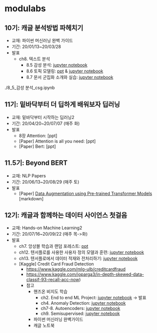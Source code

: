 # modulabs

## 10기: 캐글 분석방법 파헤치기
- 교재: 파이썬 머신러닝 완벽 가이드
- 기간: 20/01/13~20/03/28
- 발표
    - ch8. 텍스트 분석
        - 8.5 감성 분석: [jupyter notebook](./8_5_감성분석_csg.ipynb)
        - 8.6 토픽 모델링: [ppt](https://drive.google.com/file/d/1saWyGmUetLHA2nfSrQ1B8IFbf2hBGzkN/view?usp=sharing) & [jupyter notebook](./8_6_토픽모델링.ipynb)
        - 8.7 문서 군집화 소개와 실습: [jupyter notebook](./8_7_문서군집화_csg.ipynb)


./8_5_감성 분석_csg.ipynb

## 11기: 밑바닥부터 더 딥하게 배워보자 딥러닝
- 교재: 밑바닥부터 시작하는 딥러닝2
- 기간: 20/04/20~20/07/07 (매주 화)
- 발표
  - 8장 Attention: [ppt]
  - [Paper] Attention is all you need: [ppt]
  - [Paper] Bert: [ppt]
  
## 11.5기: Beyond BERT
- 교재: NLP Papers
- 기간: 20/06/13~20/08/29 (매주 토)
- 발표
  - [Paper] [Data Augmentation using Pre-trained Transformer Models](https://arxiv.org/abs/2003.02245) [markdown]

## 12기: 캐글과 함께하는 데이터 사이언스 첫걸음
- 교재: Hands-on Machine Learning2
- 기간: 20/07/16~20/09/22 (매주 목->화)
- 발표
  - ch7. 앙상블 학습과 랜덤 포레스트: [ppt](https://drive.google.com/file/d/11ZTBEnT7Ugohpg23sVj2uh-BMFULTSpr/view?usp=sharing)
  - ch12. 텐서플로를 사용한 사용자 정의 모델과 훈련: [jupyter notebook](./12_custom_models_and_training_with_tensorflow_교재_csg.ipynb)
  - ch13. 텐서플로에서 데이터 적재와 전처리하기: [jupyter notebook](./13_loading_and_preprocessing_data_교재_csg.ipynb)
  - [Kaggle] Credit Card Fraud Detection
    - https://www.kaggle.com/mlg-ulb/creditcardfraud
    - https://www.kaggle.com/joparga3/in-depth-skewed-data-classif-93-recall-acc-now)
    - 참고
        - 핸즈온 비지도 학습
            - ch2. End to end ML Project: [jupyter notebook](./02_end_to_end_machine_learning_project_신용카드사기검출_1.ipynb) -> 발표
            - ch4. Anomaly Detection: [jupyter notebook](./04_anomaly_detection_신용카드사기검출_2.ipynb)
            - ch7-8. Autoencoders: [jupyter notebook](./08_autoencoders_신용카드사기검출_3.ipynb)
            - ch9. Semisupervised: [jupyter notebook](./09_semisupervised_신용카드사기검출_4.ipynb)
        - 파이썬 머신러닝 완벽가이드
        - 캐글 노트북
  

